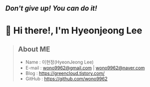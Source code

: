 <!-- - 👋 Hi, I’m @wono9962
- 👀 I’m interested in ...
- 🌱 I’m currently learning ...
- 💞️ I’m looking to collaborate on ...
- 📫 How to reach me ... -->

<!---
wono9962/wono9962 is a ✨ special ✨ repository because its `README.md` (this file) appears on your GitHub profile.
You can click the Preview link to take a look at your changes.
--->

<h2 class="code-line" data-line-start=1 data-line-end=2 ><a id="_The_Last_Markdown_Editor_Ever__1"></a><em>Don't give up! You can do it!</em></h2>

👋 Hi there!, I'm Hyeonjeong Lee
===

> About ME
> --------------
>   + Name : 이현정(HyeonJeong Lee)
>   + E-mail : wono9962@gmail.com | wono9962@naver.com
>   + Blog : https://greencloud.tistory.com/
>   + GitHub : https://github.com/wono9962
